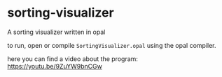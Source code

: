 # sorting-visualizer
 A sorting visualizer written in opal

to run, open or compile `SortingVisualizer.opal` using the opal compiler.

here you can find a video about the program: https://youtu.be/9ZuYW9bnCGw
